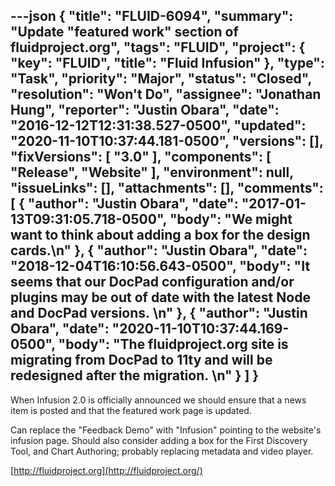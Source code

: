 ---json
{
  "title": "FLUID-6094",
  "summary": "Update \"featured work\" section of fluidproject.org",
  "tags": "FLUID",
  "project": {
    "key": "FLUID",
    "title": "Fluid Infusion"
  },
  "type": "Task",
  "priority": "Major",
  "status": "Closed",
  "resolution": "Won't Do",
  "assignee": "Jonathan Hung",
  "reporter": "Justin Obara",
  "date": "2016-12-12T12:31:38.527-0500",
  "updated": "2020-11-10T10:37:44.181-0500",
  "versions": [],
  "fixVersions": [
    "3.0"
  ],
  "components": [
    "Release",
    "Website"
  ],
  "environment": null,
  "issueLinks": [],
  "attachments": [],
  "comments": [
    {
      "author": "Justin Obara",
      "date": "2017-01-13T09:31:05.718-0500",
      "body": "We might want to think about adding a box for the design cards.\n"
    },
    {
      "author": "Justin Obara",
      "date": "2018-12-04T16:10:56.643-0500",
      "body": "It seems that our DocPad configuration and/or plugins may be out of date with the latest Node and DocPad versions. \n"
    },
    {
      "author": "Justin Obara",
      "date": "2020-11-10T10:37:44.169-0500",
      "body": "The fluidproject.org site is migrating from DocPad to 11ty and will be redesigned after the migration. \n"
    }
  ]
}
---
When Infusion 2.0 is officially announced we should ensure that a news item is posted and that the featured work page is updated.&#x20;

Can replace the "Feedback Demo" with "Infusion" pointing to the website's infusion page. Should also consider adding a box for the First Discovery Tool, and Chart Authoring; probably replacing metadata and video player.

[http://fluidproject.org](http://fluidproject.org/)

        
